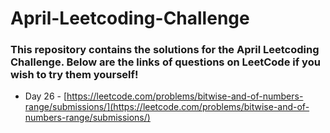 # April-Leetcoding-Challenge
### This repository contains the solutions for the April Leetcoding Challenge. Below are the links of questions on LeetCode if you wish to try them yourself!

- Day 26  - [https://leetcode.com/problems/bitwise-and-of-numbers-range/submissions/](https://leetcode.com/problems/bitwise-and-of-numbers-range/submissions/)